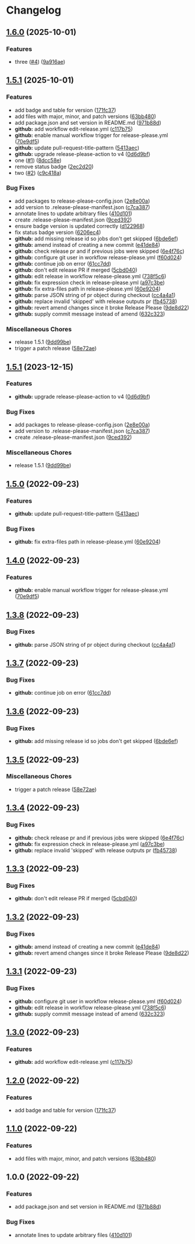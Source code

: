 # Changelog

## [1.6.0](https://github.com/crivetechie/release-please-extra-files-demo/compare/v1.5.1...v1.6.0) (2025-10-01)

### Features

- three ([#4](https://github.com/crivetechie/release-please-extra-files-demo/issues/4)) ([9a916ae](https://github.com/crivetechie/release-please-extra-files-demo/commit/9a916ae434d9939ebf4cb74b3a67a0aeed5ad4d9))

## [1.5.1](https://github.com/crivetechie/release-please-extra-files-demo/compare/v1.5.1...v1.5.1) (2025-10-01)

### Features

- add badge and table for version ([171fc37](https://github.com/crivetechie/release-please-extra-files-demo/commit/171fc3787698973292eeb517f6a81f2af8cefb27))
- add files with major, minor, and patch versions ([63bb480](https://github.com/crivetechie/release-please-extra-files-demo/commit/63bb4807c0ec53a9cc9064563396693ea50a6595))
- add package.json and set version in README.md ([971b88d](https://github.com/crivetechie/release-please-extra-files-demo/commit/971b88d63d6bad39a94bafd202fd5e71022e83c6))
- **github:** add workflow edit-release.yml ([c117b75](https://github.com/crivetechie/release-please-extra-files-demo/commit/c117b753349176c2712d91cf695e4892ba33b98a))
- **github:** enable manual workflow trigger for release-please.yml ([70e9df5](https://github.com/crivetechie/release-please-extra-files-demo/commit/70e9df572122673880e5a820dd233c0c1a892e24))
- **github:** update pull-request-title-pattern ([5413aec](https://github.com/crivetechie/release-please-extra-files-demo/commit/5413aecaf20fa84e375a56e8dab108835f6de4d9))
- **github:** upgrade release-please-action to v4 ([0d6d9bf](https://github.com/crivetechie/release-please-extra-files-demo/commit/0d6d9bf2e2e3bd17f2844bdd4fd049938f671e0b))
- one ([#1](https://github.com/crivetechie/release-please-extra-files-demo/issues/1)) ([8dcc58e](https://github.com/crivetechie/release-please-extra-files-demo/commit/8dcc58e36444889eb9f4962841d1ea1e0573104a))
- remove status badge ([2ec2d20](https://github.com/crivetechie/release-please-extra-files-demo/commit/2ec2d206cb53357899a49f471136a31c7ace72a5))
- two ([#2](https://github.com/crivetechie/release-please-extra-files-demo/issues/2)) ([c9c418a](https://github.com/crivetechie/release-please-extra-files-demo/commit/c9c418a781489890ec33bb611454798d4e9890b3))

### Bug Fixes

- add packages to release-please-config.json ([2e8e00a](https://github.com/crivetechie/release-please-extra-files-demo/commit/2e8e00a57281742ec139c5876e2c28dcd3dbe3bc))
- add version to .release-please-manifest.json ([c7ca387](https://github.com/crivetechie/release-please-extra-files-demo/commit/c7ca3873ae397b1ef3b4864d295356a28aee7f25))
- annotate lines to update arbitrary files ([410d101](https://github.com/crivetechie/release-please-extra-files-demo/commit/410d101cf32c902cef40008279c6024c78b7b9a1))
- create .release-please-manifest.json ([9ced392](https://github.com/crivetechie/release-please-extra-files-demo/commit/9ced3924ca7fed7027da6cfd707f119c8d2e139b))
- ensure badge version is updated correctly ([d122968](https://github.com/crivetechie/release-please-extra-files-demo/commit/d122968489e4370c0aa82dd7b0f61c81b8f21ddf))
- fix status badge version ([6206ec4](https://github.com/crivetechie/release-please-extra-files-demo/commit/6206ec42f27e53d785ca6d27ced0ce5f6e0ebf6a))
- **github:** add missing release id so jobs don't get skipped ([6bde6ef](https://github.com/crivetechie/release-please-extra-files-demo/commit/6bde6ef93f08d20edb6c2b18a0e446b5e7afd563))
- **github:** amend instead of creating a new commit ([e41de84](https://github.com/crivetechie/release-please-extra-files-demo/commit/e41de84b39e628dba3fdd98f107ca7a4b84e4dfc))
- **github:** check release pr and if previous jobs were skipped ([6e4f76c](https://github.com/crivetechie/release-please-extra-files-demo/commit/6e4f76caa92d0d88db798b9e382516c296dbe787))
- **github:** configure git user in workflow release-please.yml ([f60d024](https://github.com/crivetechie/release-please-extra-files-demo/commit/f60d024829475dab3b5398b500f1f917cbc05aad))
- **github:** continue job on error ([61cc7dd](https://github.com/crivetechie/release-please-extra-files-demo/commit/61cc7dd83622bb4f77392644f9a74eebc7478f04))
- **github:** don't edit release PR if merged ([5cbd040](https://github.com/crivetechie/release-please-extra-files-demo/commit/5cbd040af6a39bb83c25523beebde7780634a3e1))
- **github:** edit release in workflow release-please.yml ([738f5c6](https://github.com/crivetechie/release-please-extra-files-demo/commit/738f5c65dbe1f93b9ffc07be34098e3e2c6bc532))
- **github:** fix expression check in release-please.yml ([a97c3be](https://github.com/crivetechie/release-please-extra-files-demo/commit/a97c3bed06691e855b1de8f5a19737ba6a13b26d))
- **github:** fix extra-files path in release-please.yml ([60e9204](https://github.com/crivetechie/release-please-extra-files-demo/commit/60e9204d9db3b64f322d053e128aba27d4da8459))
- **github:** parse JSON string of pr object during checkout ([cc4a4a1](https://github.com/crivetechie/release-please-extra-files-demo/commit/cc4a4a16ecf62b87efdc6de217addc6b8ebdccd0))
- **github:** replace invalid 'skipped' with release outputs pr ([fb45738](https://github.com/crivetechie/release-please-extra-files-demo/commit/fb4573846e0b372d834496c35e2e30cf137830db))
- **github:** revert amend changes since it broke Release Please ([9de8d22](https://github.com/crivetechie/release-please-extra-files-demo/commit/9de8d22634abd5e961c26dc820d9ce59f77b3d21))
- **github:** supply commit message instead of amend ([632c323](https://github.com/crivetechie/release-please-extra-files-demo/commit/632c323d46a4dbb156546e39b98c77d435de5e45))

### Miscellaneous Chores

- release 1.5.1 ([9dd99be](https://github.com/crivetechie/release-please-extra-files-demo/commit/9dd99be1e4a769ffe77b1e92b75538a9d9c02f76))
- trigger a patch release ([58e72ae](https://github.com/crivetechie/release-please-extra-files-demo/commit/58e72aef76cb1e3e2e221b9bc5b541ac1264425e))

## [1.5.1](https://github.com/remarkablemark/release-please-extra-files-demo/compare/v1.5.0...v1.5.1) (2023-12-15)

### Features

- **github:** upgrade release-please-action to v4 ([0d6d9bf](https://github.com/remarkablemark/release-please-extra-files-demo/commit/0d6d9bf2e2e3bd17f2844bdd4fd049938f671e0b))

### Bug Fixes

- add packages to release-please-config.json ([2e8e00a](https://github.com/remarkablemark/release-please-extra-files-demo/commit/2e8e00a57281742ec139c5876e2c28dcd3dbe3bc))
- add version to .release-please-manifest.json ([c7ca387](https://github.com/remarkablemark/release-please-extra-files-demo/commit/c7ca3873ae397b1ef3b4864d295356a28aee7f25))
- create .release-please-manifest.json ([9ced392](https://github.com/remarkablemark/release-please-extra-files-demo/commit/9ced3924ca7fed7027da6cfd707f119c8d2e139b))

### Miscellaneous Chores

- release 1.5.1 ([9dd99be](https://github.com/remarkablemark/release-please-extra-files-demo/commit/9dd99be1e4a769ffe77b1e92b75538a9d9c02f76))

## [1.5.0](https://github.com/remarkablemark/release-please-extra-files-demo/compare/v1.4.0...v1.5.0) (2022-09-23)

### Features

- **github:** update pull-request-title-pattern ([5413aec](https://github.com/remarkablemark/release-please-extra-files-demo/commit/5413aecaf20fa84e375a56e8dab108835f6de4d9))

### Bug Fixes

- **github:** fix extra-files path in release-please.yml ([60e9204](https://github.com/remarkablemark/release-please-extra-files-demo/commit/60e9204d9db3b64f322d053e128aba27d4da8459))

## [1.4.0](https://github.com/remarkablemark/release-please-extra-files-demo/compare/v1.3.8...v1.4.0) (2022-09-23)

### Features

- **github:** enable manual workflow trigger for release-please.yml ([70e9df5](https://github.com/remarkablemark/release-please-extra-files-demo/commit/70e9df572122673880e5a820dd233c0c1a892e24))

## [1.3.8](https://github.com/remarkablemark/release-please-extra-files-demo/compare/v1.3.7...v1.3.8) (2022-09-23)

### Bug Fixes

- **github:** parse JSON string of pr object during checkout ([cc4a4a1](https://github.com/remarkablemark/release-please-extra-files-demo/commit/cc4a4a16ecf62b87efdc6de217addc6b8ebdccd0))

## [1.3.7](https://github.com/remarkablemark/release-please-extra-files-demo/compare/v1.3.6...v1.3.7) (2022-09-23)

### Bug Fixes

- **github:** continue job on error ([61cc7dd](https://github.com/remarkablemark/release-please-extra-files-demo/commit/61cc7dd83622bb4f77392644f9a74eebc7478f04))

## [1.3.6](https://github.com/remarkablemark/release-please-extra-files-demo/compare/v1.3.5...v1.3.6) (2022-09-23)

### Bug Fixes

- **github:** add missing release id so jobs don't get skipped ([6bde6ef](https://github.com/remarkablemark/release-please-extra-files-demo/commit/6bde6ef93f08d20edb6c2b18a0e446b5e7afd563))

## [1.3.5](https://github.com/remarkablemark/release-please-extra-files-demo/compare/v1.3.4...v1.3.5) (2022-09-23)

### Miscellaneous Chores

- trigger a patch release ([58e72ae](https://github.com/remarkablemark/release-please-extra-files-demo/commit/58e72aef76cb1e3e2e221b9bc5b541ac1264425e))

## [1.3.4](https://github.com/remarkablemark/release-please-extra-files-demo/compare/v1.3.3...v1.3.4) (2022-09-23)

### Bug Fixes

- **github:** check release pr and if previous jobs were skipped ([6e4f76c](https://github.com/remarkablemark/release-please-extra-files-demo/commit/6e4f76caa92d0d88db798b9e382516c296dbe787))
- **github:** fix expression check in release-please.yml ([a97c3be](https://github.com/remarkablemark/release-please-extra-files-demo/commit/a97c3bed06691e855b1de8f5a19737ba6a13b26d))
- **github:** replace invalid 'skipped' with release outputs pr ([fb45738](https://github.com/remarkablemark/release-please-extra-files-demo/commit/fb4573846e0b372d834496c35e2e30cf137830db))

## [1.3.3](https://github.com/remarkablemark/release-please-extra-files-demo/compare/v1.3.2...v1.3.3) (2022-09-23)

### Bug Fixes

- **github:** don't edit release PR if merged ([5cbd040](https://github.com/remarkablemark/release-please-extra-files-demo/commit/5cbd040af6a39bb83c25523beebde7780634a3e1))

## [1.3.2](https://github.com/remarkablemark/release-please-extra-files-demo/compare/v1.3.1...v1.3.2) (2022-09-23)

### Bug Fixes

- **github:** amend instead of creating a new commit ([e41de84](https://github.com/remarkablemark/release-please-extra-files-demo/commit/e41de84b39e628dba3fdd98f107ca7a4b84e4dfc))
- **github:** revert amend changes since it broke Release Please ([9de8d22](https://github.com/remarkablemark/release-please-extra-files-demo/commit/9de8d22634abd5e961c26dc820d9ce59f77b3d21))

## [1.3.1](https://github.com/remarkablemark/release-please-extra-files-demo/compare/v1.3.0...v1.3.1) (2022-09-23)

### Bug Fixes

- **github:** configure git user in workflow release-please.yml ([f60d024](https://github.com/remarkablemark/release-please-extra-files-demo/commit/f60d024829475dab3b5398b500f1f917cbc05aad))
- **github:** edit release in workflow release-please.yml ([738f5c6](https://github.com/remarkablemark/release-please-extra-files-demo/commit/738f5c65dbe1f93b9ffc07be34098e3e2c6bc532))
- **github:** supply commit message instead of amend ([632c323](https://github.com/remarkablemark/release-please-extra-files-demo/commit/632c323d46a4dbb156546e39b98c77d435de5e45))

## [1.3.0](https://github.com/remarkablemark/release-please-extra-files-demo/compare/v1.2.0...v1.3.0) (2022-09-23)

### Features

- **github:** add workflow edit-release.yml ([c117b75](https://github.com/remarkablemark/release-please-extra-files-demo/commit/c117b753349176c2712d91cf695e4892ba33b98a))

## [1.2.0](https://github.com/remarkablemark/release-please-extra-files-demo/compare/v1.1.0...v1.2.0) (2022-09-22)

### Features

- add badge and table for version ([171fc37](https://github.com/remarkablemark/release-please-extra-files-demo/commit/171fc3787698973292eeb517f6a81f2af8cefb27))

## [1.1.0](https://github.com/remarkablemark/release-please-extra-files-demo/compare/v1.0.0...v1.1.0) (2022-09-22)

### Features

- add files with major, minor, and patch versions ([63bb480](https://github.com/remarkablemark/release-please-extra-files-demo/commit/63bb4807c0ec53a9cc9064563396693ea50a6595))

## 1.0.0 (2022-09-22)

### Features

- add package.json and set version in README.md ([971b88d](https://github.com/remarkablemark/release-please-extra-files-demo/commit/971b88d63d6bad39a94bafd202fd5e71022e83c6))

### Bug Fixes

- annotate lines to update arbitrary files ([410d101](https://github.com/remarkablemark/release-please-extra-files-demo/commit/410d101cf32c902cef40008279c6024c78b7b9a1))
